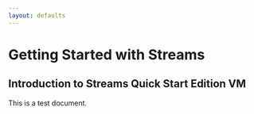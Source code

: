 ```yaml
---
layout: defaults
---
```

#  Getting Started with Streams

## Introduction to Streams Quick Start Edition VM 
This is a test document.
